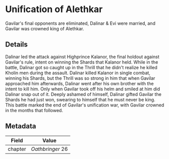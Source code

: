 # Unification of Alethkar
Gavilar's final opponents are eliminated, Dalinar & Evi were married, and Gavilar was crowned king of Alethkar.

## Details
Dalinar led the attack against Highprince Kalanor, the final holdout against Gavilar's rule, intent on winning the Shards that Kalanor held. While in the battle, Dalinar got so caught up in the Thrill that he didn't realize he killed Kholin men during the assault. Dalinar killed Kalanor in single combat, winning his Shards, but the Thrill was so strong in him that when Gavilar approached him afterwards, Dalinar went after his own brother with the intent to kill him. Only when Gavilar took off his helm and smiled at him did Dalinar snap out of it. Deeply ashamed of himself, Dalinar gifted Gavilar the Shards he had just won, swearing to himself that he must never be king. This battle marked the end of Gavilar's unification war, with Gavilar crowned in the months that followed.

## Metadata
| Field | Value |
| ----- | ----- |
| chapter | *Oathbringer* 26 |
